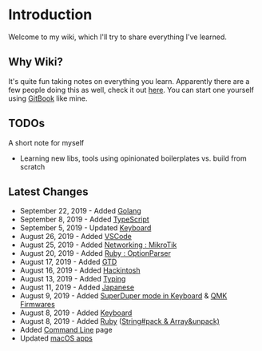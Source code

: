 # Introduction

Welcome to my wiki, which I'll try to share everything I've learned.

## Why Wiki?

It's quite fun taking notes on everything you learn. Apparently there are a few people doing this as well, check it out [here](https://github.com/RichardLitt/meta-knowledge). You can start one yourself using [GitBook](https://www.gitbook.com) like mine.

## TODOs

A short note for myself

* Learning new libs, tools using opinionated boilerplates vs. build from scratch

## Latest Changes

* September 22, 2019 - Added [Golang](golang.md)
* September 8, 2019 - Added [TypeScript](typescript.md)
* September 5, 2019 - Updated [Keyboard](keyboard.md)
* August 26, 2019 - Added [VSCode](vscode.md#create-your-own-vscode-extension)
* August 25, 2019 - Added [Networking : MikroTik](networking.md#mikrotik)
* August 20, 2019 - Added [Ruby : OptionParser](ruby.md#optionparser)
* August 17, 2019 - Added [GTD](getting-things-done-gtd.md)
* August 16, 2019 - Added [Hackintosh](hackintosh.md)
* August 13, 2019 - Added [Typing](typing.md)
* August 11, 2019 - Added [Japanese](japanese.md)
* August 9, 2019 - Added [SuperDuper mode in Keyboard](keyboard.md#simultaneous-vi-mode-s-uper-d-uper-mode) & [QMK Firmwares](keyboard.md#qmk)
* August 8, 2019 - Added [Keyboard](keyboard.md)
* August 8, 2019 - Added [Ruby](ruby.md) \([String\#pack & Array&unpack\)](ruby.md#string-unpack-and-array-pack)
* Added [Command Line](command-line.md) page
* Updated [macOS apps](macos.md#apps)

